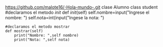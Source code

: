 https://github.com/malote16/-Hola-mundo-.git clase Alumno 
class student
    #declaramos el metodo _init_
    def _init_(self)
    self.nombre=input("Ingrese el nombre: ")
    self.nota=int(input("Ingese la nota: ")
    
    #declaramos el metodo mostrar 
    def mostrar(self)
        print("Nombre: ",self nombre)
        print("Nota: ",self nota)
        
